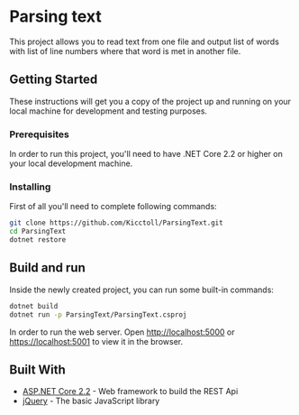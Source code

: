 # Parsing text

This project allows you to read text from one file and output list of words with list of line numbers where that word is met in another file.

## Getting Started

These instructions will get you a copy of the project up and running on your local machine for development and testing purposes.

### Prerequisites

In order to run this project, you'll need to have .NET Core 2.2 or higher on your local development machine.

### Installing

First of all you'll need to complete following commands:

```bash
git clone https://github.com/Kicctoll/ParsingText.git
cd ParsingText
dotnet restore
```

## Build and run

Inside the newly created project, you can run some built-in commands:

```bash
dotnet build
dotnet run -p ParsingText/ParsingText.csproj
```

In order to run the web server. Open [http://localhost:5000](http://localhost:5000) or [https://localhost:5001](https://localhost:5001) to view it in the browser.

## Built With

* [ASP.NET Core 2.2](https://docs.microsoft.com/en-us/aspnet/core/?view=aspnetcore-2.2) - Web framework to build the REST Api
* [jQuery](https://jquery.com/) - The basic JavaScript library
